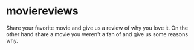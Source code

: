 # moviereviews
Share your favorite movie and give us a review of why you love it. On the other hand share a movie you weren't a fan of and give us some reasons why.
